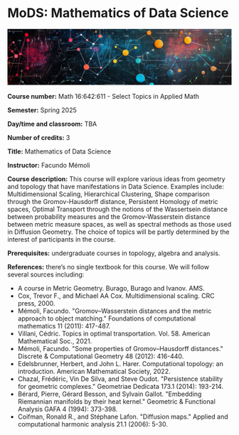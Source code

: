 # MoDS: Mathematics of Data Science

![alt text](math-of-data-gt.png "")


**Course number:** Math 16:642:611 - Select Topics in Applied Math

**Semester:** Spring 2025

**Day/time and classroom:** TBA

**Number of credits:** 3

**Title:** Mathematics of Data Science

**Instructor:**  Facundo Mémoli

**Course description:** This course will explore various ideas from geometry and topology that have manifestations in Data Science. Examples include: Multidimensional Scaling, Hierarchical Clustering, Shape comparison through the Gromov-Hausdorff distance, Persistent Homology of metric spaces, Optimal Transport through the notions of the Wassertsein distance between probability measures and the Gromov-Wasserstein distance between metric measure spaces, as well as spectral methods as those used in Diffusion Geometry.  The choice of topics will be partly determined by the interest of participants in the course.

**Prerequisites:** undergraduate courses in topology, algebra and analysis.

**References:** there’s no single textbook for this course. We will follow several sources including:

+ A course in Metric Geometry. Burago, Burago and Ivanov. AMS.
+ Cox, Trevor F., and Michael AA Cox. Multidimensional scaling. CRC press, 2000.
+ Mémoli, Facundo. "Gromov–Wasserstein distances and the metric approach to object matching." Foundations of computational mathematics 11 (2011): 417-487.
+ Villani, Cédric. Topics in optimal transportation. Vol. 58. American Mathematical Soc., 2021.
+ Mémoli, Facundo. "Some properties of Gromov–Hausdorff distances." Discrete & Computational Geometry 48 (2012): 416-440.
+ Edelsbrunner, Herbert, and John L. Harer. Computational topology: an introduction. American Mathematical Society, 2022.
+ Chazal, Frédéric, Vin De Silva, and Steve Oudot. "Persistence stability for geometric complexes." Geometriae Dedicata 173.1 (2014): 193-214. 
+ Bérard, Pierre, Gérard Besson, and Sylvain Gallot. "Embedding Riemannian manifolds by their heat kernel." Geometric & Functional Analysis GAFA 4 (1994): 373-398.
+ Coifman, Ronald R., and Stéphane Lafon. "Diffusion maps." Applied and computational harmonic analysis 21.1 (2006): 5-30.
